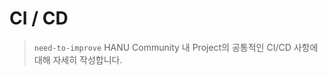 # CI / CD

> `need-to-improve` 
> HANU Community 내 Project의 공통적인 CI/CD 사항에 대해 자세히 작성합니다. 

<br>
<br>
<br>
<br>
<br>
<br>
<br>
<br>
<br>
<br>
<br>
<br>
<br>
<br>